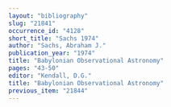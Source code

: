 ```yaml
---
layout: "bibliography"
slug: "21841"
occurrence_id: "4128"
short_title: "Sachs 1974"
author: "Sachs, Abraham J."
publication_year: "1974"
title: "Babylonian Observational Astronomy"
pages: "43-50"
editor: "Kendall, D.G."
title: "Babylonian Observational Astronomy"
previous_item: "21844"
---
```

